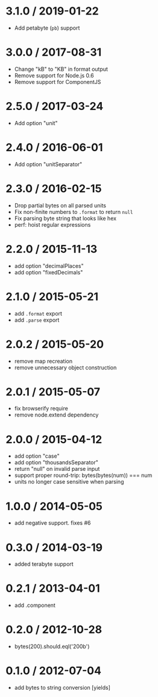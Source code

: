 3.1.0 / 2019-01-22
==================

* Add petabyte (`pb`) support

3.0.0 / 2017-08-31
==================

* Change "kB" to "KB" in format output
* Remove support for Node.js 0.6
* Remove support for ComponentJS

2.5.0 / 2017-03-24
==================

* Add option "unit"

2.4.0 / 2016-06-01
==================

* Add option "unitSeparator"

2.3.0 / 2016-02-15
==================

* Drop partial bytes on all parsed units
* Fix non-finite numbers to `.format` to return `null`
* Fix parsing byte string that looks like hex
* perf: hoist regular expressions

2.2.0 / 2015-11-13
==================

* add option "decimalPlaces"
* add option "fixedDecimals"

2.1.0 / 2015-05-21
==================

* add `.format` export
* add `.parse` export

2.0.2 / 2015-05-20
==================

* remove map recreation
* remove unnecessary object construction

2.0.1 / 2015-05-07
==================

* fix browserify require
* remove node.extend dependency

2.0.0 / 2015-04-12
==================

* add option "case"
* add option "thousandsSeparator"
* return "null" on invalid parse input
* support proper round-trip: bytes(bytes(num)) === num
* units no longer case sensitive when parsing

1.0.0 / 2014-05-05
==================

* add negative support. fixes #6

0.3.0 / 2014-03-19
==================

* added terabyte support

0.2.1 / 2013-04-01
==================

* add .component

0.2.0 / 2012-10-28
==================

* bytes(200).should.eql('200b')

0.1.0 / 2012-07-04
==================

* add bytes to string conversion [yields]
